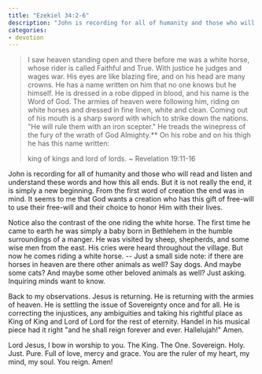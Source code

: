 ```yaml
---
title: "Ezekiel 34:2-6"
description: "John is recording for all of humanity and those who will read and listen and understand these words and how this all ends. But it is not really the end, it is simply a new beginning. From the first word of creation the end was in mind. It seems to me that God wants a creation who has this gift of free-will to use their free-will and their choice to honor Him with their lives."
categories:
- devotion
---
```


> I saw heaven standing open and there before me was a white horse, whose rider is called Faithful and True. With justice he judges and wages war. His eyes are like blazing fire, and on his head are many crowns. He has a name written on him that no one knows but he himself. He is dressed in a robe dipped in blood, and his name is the Word of God. The armies of heaven were following him, riding on white horses and dressed in fine linen, white and clean. Coming out of his mouth is a sharp sword with which to strike down the nations. "He will rule them with an iron scepter." He treads the winepress of the fury of the wrath of God Almighty.** On his robe and on his thigh he has this name written: 
> 
> king of kings and lord of lords.
> ~ Revelation 19:11-16

John is recording for all of humanity and those who will read and listen and understand these words and how this all ends. But it is not really the end, it is simply a new beginning. From the first word of creation the end was in mind. It seems to me that God wants a creation who has this gift of free-will to use their free-will and their choice to honor Him with their lives.

Notice also the contrast of the one riding the white horse. The first time he came to earth he was simply a baby born in Bethlehem in the humble surroundings of a manger. He was visited by sheep, shepherds, and some wise men from the east. His cries were heard throughout the village. But now he comes riding a white horse. -- Just a small side note: if there are horses in heaven are there other animals as well? Say dogs. And maybe some cats? And maybe some other beloved animals as well? Just asking. Inquiring minds want to know.

Back to my observations. Jesus is returning. He is returning with the armies of heaven. He is settling the issue of Sovereignty once and for all. He is correcting the injustices, any ambiguities and taking his rightful place as King of King and Lord of Lord for the rest of eternity. Handel in his musical piece had it right "and he shall reign forever and ever. Hallelujah!" Amen.

Lord Jesus, I bow in worship to you. The King. The One. Sovereign. Holy. Just. Pure. Full of love, mercy and grace. You are the ruler of my heart, my mind, my soul. You reign. Amen!
